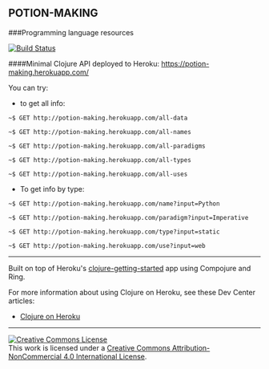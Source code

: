 ## POTION-MAKING
###Programming language resources


[![Build Status](https://travis-ci.org/Eleonore9/potion-making.svg?branch=master)](https://travis-ci.org/Eleonore9/potion-making)


####Minimal Clojure API deployed to Heroku: https://potion-making.herokuapp.com/

You can try:

* to get all info:

`~$ GET http://potion-making.herokuapp.com/all-data`

`~$ GET http://potion-making.herokuapp.com/all-names`

`~$ GET http://potion-making.herokuapp.com/all-paradigms`

`~$ GET http://potion-making.herokuapp.com/all-types`

`~$ GET http://potion-making.herokuapp.com/all-uses`


* To get info by type:

`~$ GET http://potion-making.herokuapp.com/name?input=Python`

`~$ GET http://potion-making.herokuapp.com/paradigm?input=Imperative`

`~$ GET http://potion-making.herokuapp.com/type?input=static`

`~$ GET http://potion-making.herokuapp.com/use?input=web`



________________________

Built on top of Heroku's [clojure-getting-started](https://github.com/heroku/clojure-getting-started) app using Compojure and Ring.

For more information about using Clojure on Heroku, see these Dev Center articles:

- [Clojure on Heroku](https://devcenter.heroku.com/categories/clojure)



-------------

<a rel="license" href="http://creativecommons.org/licenses/by-nc/4.0/"><img alt="Creative Commons License" style="border-width:0" src="https://i.creativecommons.org/l/by-nc/4.0/88x31.png" /></a><br />This work is licensed under a <a rel="license" href="http://creativecommons.org/licenses/by-nc/4.0/">Creative Commons Attribution-NonCommercial 4.0 International License</a>.

